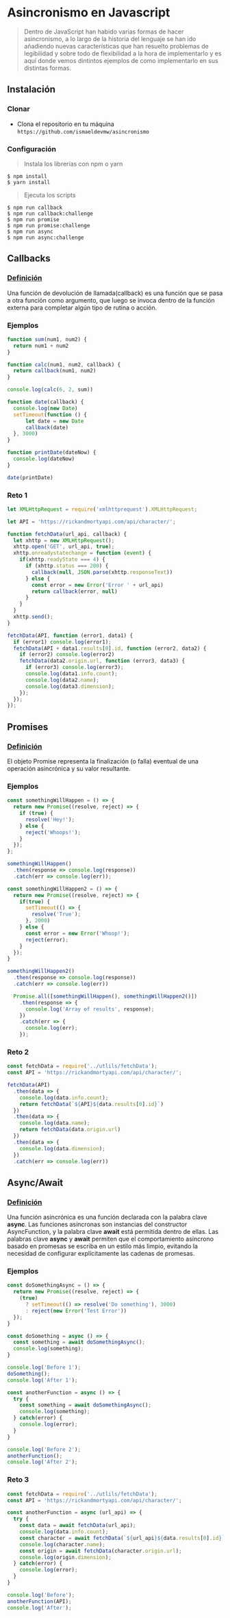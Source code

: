 # Asincronismo en Javascript

> Dentro de JavaScript han habido varias formas de hacer asincronismo, a lo largo de la historia del lenguaje se han ido añadiendo nuevas características que han resuelto problemas de legibilidad y sobre todo de flexibilidad a la hora de implementarlo y es aquí donde vemos dintintos ejemplos de como implementarlo en sus distintas formas.

## Instalación

### Clonar

- Clona el repositorio en tu máquina `https://github.com/ismaeldevmw/asincronismo`

### Configuración

> Instala los librerías con npm o yarn 

```shell
$ npm install
$ yarn install
```

> Ejecuta los scripts

```shell
$ npm run callback
$ npm run callback:challenge
$ npm run promise
$ npm run promise:challenge
$ npm run async
$ npm run async:challenge
```

## Callbacks

### [Definición](https://developer.mozilla.org/en-US/docs/Glossary/Callback_function)
Una función de devolución de llamada(callback) es una función que se pasa a otra función como argumento, que luego se invoca dentro de la función externa para completar algún tipo de rutina o acción.

### Ejemplos
```javascript
function sum(num1, num2) {
  return num1 + num2
}

function calc(num1, num2, callback) {
  return callback(num1, num2)
}

console.log(calc(6, 2, sum))

function date(callback) {
  console.log(new Date)
  setTimeout(function () {
      let date = new Date
      callback(date)
  }, 3000)
}

function printDate(dateNow) {
  console.log(dateNow)
}

date(printDate)
```

### Reto 1
```javascript
let XMLHttpRequest = require('xmlhttprequest').XMLHttpRequest;

let API = 'https://rickandmortyapi.com/api/character/';

function fetchData(url_api, callback) {
  let xhttp = new XMLHttpRequest();
  xhttp.open('GET', url_api, true);
  xhttp.onreadystatechange = function (event) {
    if(xhttp.readyState === 4) {
      if (xhttp.status === 200) {
        callback(null, JSON.parse(xhttp.responseText))
      } else {
        const error = new Error('Error ' + url_api)
        return callback(error, null)
      }
    }
  }
  xhttp.send();
}

fetchData(API, function (error1, data1) {
  if (error1) console.log(error1);
  fetchData(API + data1.results[0].id, function (error2, data2) {
    if (error2) console.log(error2)
    fetchData(data2.origin.url, function (error3, data3) {
      if (error3) console.log(error3);
      console.log(data1.info.count);
      console.log(data2.name);
      console.log(data3.dimension);
    });
  });
});
```

## Promises

### [Definición](https://developer.mozilla.org/en-US/docs/Web/JavaScript/Reference/Global_Objects/Promise)
El objeto Promise representa la finalización (o falla) eventual de una operación asincrónica y su valor resultante.

### Ejemplos

```javascript
const somethingWillHappen = () => {
  return new Promise((resolve, reject) => {
    if (true) {
      resolve('Hey!');
    } else {
      reject('Whoops!');
    }  
  });
};

somethingWillHappen()
  .then(response => console.log(response))
  .catch(err => console.log(err));

const somethingWillHappen2 = () => {
  return new Promise((resolve, reject) => {
    if(true) {
      setTimeout(() => {
        resolve('True');
      }, 2000)
    } else {
      const error = new Error('Whoop!');
      reject(error);
    }
  });
}

somethingWillHappen2()
  .then(response => console.log(response))
  .catch(err => console.log(err))

  Promise.all([somethingWillHappen(), somethingWillHappen2()])
    .then(response => {
      console.log('Array of results', response);      
    })
    .catch(err => {
      console.log(err);      
    });
```

### Reto 2
```javascript
const fetchData = require('../utlils/fetchData');
const API = 'https://rickandmortyapi.com/api/character/';

fetchData(API)
  .then(data => {
    console.log(data.info.count);
    return fetchData(`${API}${data.results[0].id}`)
  })
  .then(data => {
    console.log(data.name);
    return fetchData(data.origin.url)
  })
  .then(data => {
    console.log(data.dimension);    
  })
  .catch(err => console.log(err))
```

## Async/Await

### [Definición](https://developer.mozilla.org/en-US/docs/Web/JavaScript/Reference/Statements/async_function)
Una función asincrónica es una función declarada con la palabra clave __async__. Las funciones asíncronas son instancias del constructor AsyncFunction, y la palabra clave  __await__  está permitida dentro de ellas. Las palabras clave __async__ y __await__ permiten que el comportamiento asíncrono basado en promesas se escriba en un estilo más limpio, evitando la necesidad de configurar explícitamente las cadenas de promesas.

### Ejemplos
```javascript
const doSomethingAsync = () => {
  return new Promise((resolve, reject) => {
    (true)
      ? setTimeout(() => resolve('Do something'), 3000)
      : reject(new Error('Test Error'))
  });
}

const doSomething = async () => {
  const something = await doSomethingAsync();
  console.log(something);
}

console.log('Before 1');
doSomething();
console.log('After 1');

const anotherFunction = async () => {
  try {
    const something = await doSomethingAsync();
    console.log(something);
  } catch(error) {
    console.log(error);    
  }
}

console.log('Before 2');
anotherFunction();
console.log('After 2');
```

### Reto 3
```javascript
const fetchData = require('../utlils/fetchData');
const API = 'https://rickandmortyapi.com/api/character/';

const anotherFunction = async (url_api) => {
  try {
    const data = await fetchData(url_api);
    console.log(data.info.count);
    const character = await fetchData(`${url_api}${data.results[0].id}`);
    console.log(character.name);
    const origin = await fetchData(character.origin.url);
    console.log(origin.dimension);
  } catch(error) {
    console.log(error);
  }
}

console.log('Before');
anotherFunction(API);
console.log('After');
```
